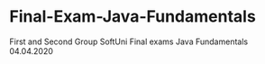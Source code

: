 # Final-Exam-Java-Fundamentals
First and Second Group
SoftUni Final exams Java Fundamentals 04.04.2020
